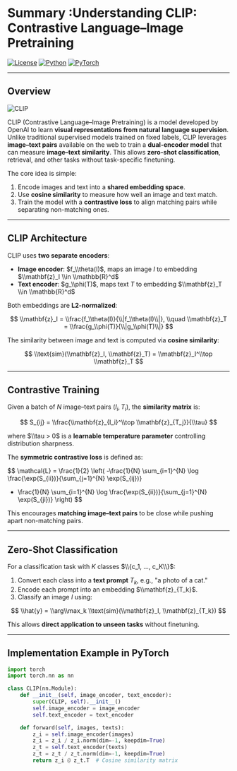 
# Summary :Understanding CLIP: Contrastive Language–Image Pretraining

[![License](https://img.shields.io/badge/License-Apache_2.0-blue.svg)](https://opensource.org/licenses/Apache-2.0) [![Python](https://img.shields.io/badge/Python-3.8+-3776AB.svg?logo=python&logoColor=white)](https://www.python.org/) [![PyTorch](https://img.shields.io/badge/PyTorch-2.1.0-EE4C2C.svg)](https://pytorch.org/)

---

## Overview

![CLIP](https://raw.githubusercontent.com/openai/CLIP/main/CLIP.png)

CLIP (Contrastive Language–Image Pretraining) is a model developed by OpenAI to learn **visual representations from natural language supervision**. Unlike traditional supervised models trained on fixed labels, CLIP leverages **image–text pairs** available on the web to train a **dual-encoder model** that can measure **image–text similarity**. This allows **zero-shot classification**, retrieval, and other tasks without task-specific finetuning.

The core idea is simple:

1. Encode images and text into a **shared embedding space**.
2. Use **cosine similarity** to measure how well an image and text match.
3. Train the model with a **contrastive loss** to align matching pairs while separating non-matching ones.

---

## CLIP Architecture

CLIP uses **two separate encoders**:

- **Image encoder**: $f_\\theta(I)$, maps an image $I$ to embedding $\\mathbf{z}_I \\in \\mathbb{R}^d$
- **Text encoder**: $g_\\phi(T)$, maps text $T$ to embedding $\\mathbf{z}_T \\in \\mathbb{R}^d$

Both embeddings are **L2-normalized**:

$$
\\mathbf{z}_I = \\frac{f_\\theta(I)}{\\|f_\\theta(I)\\|}, \\quad
\\mathbf{z}_T = \\frac{g_\\phi(T)}{\\|g_\\phi(T)\\|}
$$

The similarity between image and text is computed via **cosine similarity**:

$$
\\text{sim}(\\mathbf{z}_I, \\mathbf{z}_T) = \\mathbf{z}_I^\\top \\mathbf{z}_T
$$

---

## Contrastive Training

Given a batch of $N$ image–text pairs $(I_i, T_i)$, the **similarity matrix** is:

$$
S_{ij} = \\frac{\\mathbf{z}_{I_i}^\\top \\mathbf{z}_{T_j}}{\\tau}
$$

where $\\tau > 0$ is a **learnable temperature parameter** controlling distribution sharpness.

The **symmetric contrastive loss** is defined as:

$$
\\mathcal{L} = \\frac{1}{2} \\left(
-\\frac{1}{N} \\sum_{i=1}^{N} \\log \\frac{\\exp(S_{ii})}{\\sum_{j=1}^{N} \\exp(S_{ij})} 
- \\frac{1}{N} \\sum_{i=1}^{N} \\log \\frac{\\exp(S_{ii})}{\\sum_{j=1}^{N} \\exp(S_{ji})}
\\right)
$$

This encourages **matching image–text pairs** to be close while pushing apart non-matching pairs.

---

## Zero-Shot Classification

For a classification task with $K$ classes $\\{c_1, ..., c_K\\}$:

1. Convert each class into a **text prompt** $T_k$, e.g., "a photo of a cat."
2. Encode each prompt into an embedding $\\mathbf{z}_{T_k}$.
3. Classify an image $I$ using:

$$
\\hat{y} = \\arg\\max_k \\text{sim}(\\mathbf{z}_I, \\mathbf{z}_{T_k})
$$

This allows **direct application to unseen tasks** without finetuning.

---

## Implementation Example in PyTorch

```python
import torch
import torch.nn as nn

class CLIP(nn.Module):
    def __init__(self, image_encoder, text_encoder):
        super(CLIP, self).__init__()
        self.image_encoder = image_encoder
        self.text_encoder = text_encoder

    def forward(self, images, texts):
        z_i = self.image_encoder(images)
        z_i = z_i / z_i.norm(dim=-1, keepdim=True)
        z_t = self.text_encoder(texts)
        z_t = z_t / z_t.norm(dim=-1, keepdim=True)
        return z_i @ z_t.T  # Cosine similarity matrix
